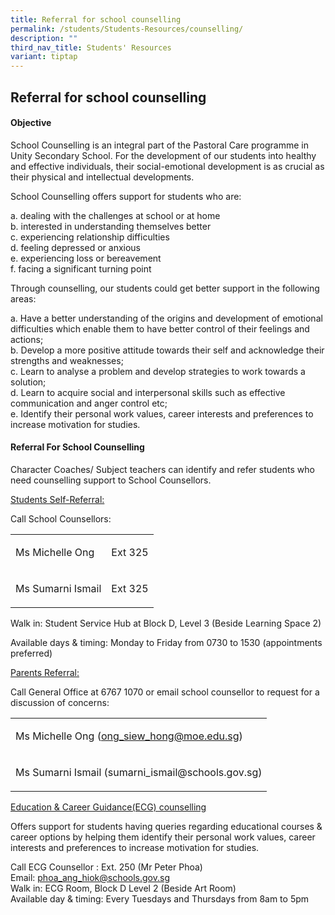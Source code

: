 ```yaml
---
title: Referral for school counselling
permalink: /students/Students-Resources/counselling/
description: ""
third_nav_title: Students' Resources
variant: tiptap
---
```

<h2>Referral for school counselling</h2>
<h4>Objective</h4>
<p>School Counselling is an integral part of the Pastoral Care programme
in Unity Secondary School. For the development of our students into healthy
and effective individuals, their social-emotional development is as crucial
as their physical and intellectual developments.&nbsp;</p>
<p>School Counselling offers support for students who are:</p>
<p>a. dealing with the challenges at school or at home
<br>b. interested in understanding themselves better
<br>c. experiencing relationship difficulties
<br>d. feeling depressed or anxious
<br>e. experiencing loss or bereavement
<br>f. facing a significant turning point</p>
<p>Through counselling, our students could get better support in the following
areas:</p>
<p>a. Have a better understanding of the origins and development of emotional
difficulties which enable them to have better control of their feelings
and actions;
<br>b. Develop a more positive attitude towards their self and acknowledge
their strengths and weaknesses;
<br>c. Learn to analyse a problem and develop strategies to work towards a
solution;
<br>d. Learn to acquire social and interpersonal skills such as effective
communication and anger control etc;
<br>e. Identify their personal work values, career interests and preferences
to increase motivation for studies.</p>
<h4>Referral For School Counselling</h4>
<p>Character Coaches/ Subject teachers can identify and refer students who
need counselling support to School Counsellors.</p>
<p><u>Students Self-Referral:</u>&nbsp;</p>
<p>Call School Counsellors:</p>
<table style="minWidth: 50px">
<colgroup>
<col>
<col>
</colgroup>
<tbody>
<tr>
<td rowspan="1" colspan="1">
<p>Ms Michelle Ong</p>
</td>
<td rowspan="1" colspan="1">
<p>Ext 325</p>
</td>
</tr>
<tr>
<td rowspan="1" colspan="1">
<p>Ms Sumarni Ismail</p>
</td>
<td rowspan="1" colspan="1">
<p>Ext 325</p>
</td>
</tr>
</tbody>
</table>
<p>Walk in: Student Service Hub at Block D, Level 3 (Beside Learning Space
2)</p>
<p>Available days &amp; timing: Monday to Friday from 0730 to 1530 (appointments
preferred)</p>
<p><u>Parents Referral:</u>
</p>
<p>Call General Office at 6767 1070 or email school counsellor to request
for a discussion of concerns:</p>
<table style="minWidth: 75px">
<colgroup>
<col>
<col>
<col>
</colgroup>
<tbody>
<tr>
<td rowspan="1" colspan="3">
<p>Ms Michelle Ong (<a href="mailto:ong_siew_hong@moe.edu.sg" rel="noopener noreferrer nofollow" target="_blank">ong_siew_hong@moe.edu.sg</a>)</p>
</td>
</tr>
<tr>
<td rowspan="1" colspan="3">
<p>Ms Sumarni Ismail (<a rel="noopener noreferrer nofollow" target="_blank">sumarni_ismail@schools.gov.sg</a>)</p>
</td>
</tr>
</tbody>
</table>
<p></p>
<p></p>
<p><u>Education &amp; Career Guidance(ECG) counselling</u>
</p>
<p>Offers support for students having queries regarding educational courses
&amp; career options by helping them identify their personal work values,
career interests and preferences to increase motivation for studies.</p>
<p>Call ECG Counsellor : Ext. 250 (Mr Peter Phoa)
<br>Email:&nbsp;<a href="mailto:teng_swee_hoe@moe.edu.sg" rel="noopener noreferrer nofollow" target="_blank">phoa_ang_hiok@schools.gov.sg</a>
<br>Walk in: ECG Room, Block D Level 2 (Beside Art Room)
<br>Available day &amp; timing: Every Tuesdays and Thursdays from 8am to 5pm</p>